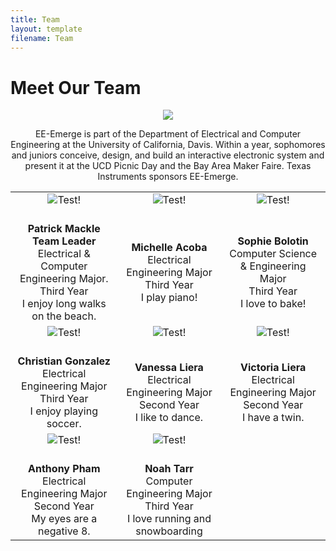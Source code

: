 ```yaml
---
title: Team
layout: template
filename: Team
--- 
```



# Meet Our Team


<div markdown="1">
<p align="center"> 
<img src="https://github.com/pmackle/EE-Emerge-2020-FourFace/blob/master/Documentation/Photos/team.png">
</p>
</div>


<div markdown="1">
<p align="center">
  EE-Emerge is part of the Department of Electrical and Computer Engineering at the University of California, Davis. Within a year, sophomores and juniors conceive, design, and build an interactive electronic system and present it at the UCD Picnic Day and the Bay Area Maker Faire. Texas Instruments sponsors EE-Emerge.
</p>
</div>
  



| | | |
|:-------------------------:|:-------------------------:|:-------------------------:|
|![Test!](https://github.com/pmackle/EE-Emerge-2020-FourFace/blob/master/Documentation/Photos/patrick.png?raw=true) | ![Test!](https://github.com/pmackle/EE-Emerge-2020-FourFace/blob/master/Documentation/Photos/michelle.png?raw=true) |![Test!](https://github.com/pmackle/EE-Emerge-2020-FourFace/blob/master/Documentation/Photos/sophie.png?raw=true) |
|<br/> **Patrick Mackle** <br/> **Team Leader** <br/> Electrical & Computer Engineering Major.<br/> Third Year <br/> I enjoy long walks on the beach. | <br/>**Michelle Acoba** <br/> Electrical Engineering Major <br/> Third Year <br/> I play piano! |<br/>**Sophie Bolotin** <br/> Computer Science & Engineering Major <br/> Third Year <br/> I love to bake! |
|![Test!](https://github.com/pmackle/EE-Emerge-2020-FourFace/blob/master/Documentation/Photos/christian.png?raw=true)|  ![Test!](https://github.com/pmackle/EE-Emerge-2020-FourFace/blob/master/vanessa4.png?raw=true)|![Test!](https://github.com/pmackle/EE-Emerge-2020-FourFace/blob/master/Documentation/Photos/victoria2.png?raw=true)|
|<br/>**Christian Gonzalez** <br/> Electrical Engineering Major <br/> Third Year <br/> I enjoy playing soccer.|  <br/>**Vanessa Liera** <br/> Electrical Engineering Major <br/> Second Year <br/>I like to dance. |<br/>**Victoria Liera** <br/> Electrical Engineering Major <br/>Second Year<br/> I have a twin.|
|![Test!](https://github.com/pmackle/EE-Emerge-2020-FourFace/blob/master/Documentation/Photos/anthony.png?raw=true) |  ![Test!](https://github.com/pmackle/EE-Emerge-2020-FourFace/blob/master/Documentation/Photos/noah2.png?raw=true)||
|<br/> **Anthony Pham** <br/> Electrical Engineering Major<br/> Second Year <br/> My eyes are a negative 8. |  <br/>**Noah Tarr** <br/> Computer Engineering Major <br/> Third Year <br/> I love running and snowboarding||
